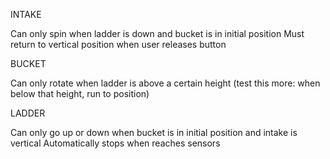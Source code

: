 INTAKE

Can only spin when ladder is down and bucket is in initial position
Must return to vertical position when user releases button


BUCKET

Can only rotate when ladder is above a certain height
(test this more: when below that height, run to position)


LADDER

Can only go up or down when bucket is in initial position and intake is vertical
Automatically stops when reaches sensors